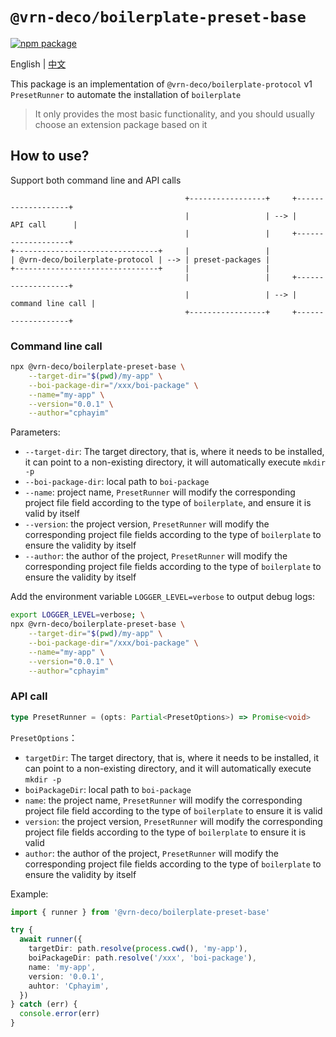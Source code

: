 # `@vrn-deco/boilerplate-preset-base`

[![npm package](https://badgen.net/npm/v/@vrn-deco/boilerplate-preset-base)](https://www.npmjs.com/package/@vrn-deco/boilerplate-preset-base)

English | [中文](./README_zh.md)

This package is an implementation of `@vrn-deco/boilerplate-protocol` v1 `PresetRunner` to automate the installation of `boilerplate`

> It only provides the most basic functionality, and you should usually choose an extension package based on it

## How to use?

Support both command line and API calls

```
                                       +-----------------+     +-------------------+
                                       |                 | --> |     API call      |
                                       |                 |     +-------------------+
+--------------------------------+     |                 |
| @vrn-deco/boilerplate-protocol | --> | preset-packages |
+--------------------------------+     |                 |
                                       |                 |     +-------------------+
                                       |                 | --> | command line call |
                                       +-----------------+     +-------------------+
```

### Command line call

```sh
npx @vrn-deco/boilerplate-preset-base \
	--target-dir="$(pwd)/my-app" \
	--boi-package-dir="/xxx/boi-package" \
	--name="my-app" \
	--version="0.0.1" \
	--author="cphayim"
```

Parameters:

- `--target-dir`: The target directory, that is, where it needs to be installed, it can point to a non-existing directory, it will automatically execute `mkdir -p`
- `--boi-package-dir`: local path to `boi-package`
- `--name`: project name, `PresetRunner` will modify the corresponding project file field according to the type of `boilerplate`, and ensure it is valid by itself
- `--version`: the project version, `PresetRunner` will modify the corresponding project file fields according to the type of `boilerplate` to ensure the validity by itself
- `--author`: the author of the project, `PresetRunner` will modify the corresponding project file fields according to the type of `boilerplate` to ensure the validity by itself

Add the environment variable `LOGGER_LEVEL=verbose` to output debug logs:

```sh
export LOGGER_LEVEL=verbose; \
npx @vrn-deco/boilerplate-preset-base \
	--target-dir="$(pwd)/my-app" \
	--boi-package-dir="/xxx/boi-package" \
	--name="my-app" \
	--version="0.0.1" \
	--author="cphayim"
```

### API call

```ts
type PresetRunner = (opts: Partial<PresetOptions>) => Promise<void>
```

`PresetOptions`：

- `targetDir`: The target directory, that is, where it needs to be installed, it can point to a non-existing directory, and it will automatically execute `mkdir -p`
- `boiPackageDir`: local path to `boi-package`
- `name`: the project name, `PresetRunner` will modify the corresponding project file field according to the type of `boilerplate` to ensure it is valid
- `version`: the project version, `PresetRunner` will modify the corresponding project file fields according to the type of `boilerplate` to ensure it is valid
- `author`: the author of the project, `PresetRunner` will modify the corresponding project file fields according to the type of `boilerplate` to ensure the validity by itself

Example:

```ts
import { runner } from '@vrn-deco/boilerplate-preset-base'

try {
  await runner({
    targetDir: path.resolve(process.cwd(), 'my-app'),
    boiPackageDir: path.resolve('/xxx', 'boi-package'),
    name: 'my-app',
    version: '0.0.1',
    auhtor: 'Cphayim',
  })
} catch (err) {
  console.error(err)
}
```
